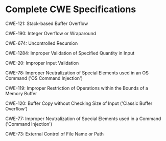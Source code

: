 

# Complete CWE Specifications

CWE-121: Stack-based Buffer Overflow

CWE-190: Integer Overflow or Wraparound

CWE-674: Uncontrolled Recursion

CWE-1284: Improper Validation of Specified Quantity in Input

CWE-20: Improper Input Validation

CWE-78: Improper Neutralization of Special Elements used in an OS Command ('OS Command Injection')

CWE-119: Improper Restriction of Operations within the Bounds of a Memory Buffer

CWE-120: Buffer Copy without Checking Size of Input ('Classic Buffer Overflow')

CWE-77: Improper Neutralization of Special Elements used in a Command ('Command Injection')

CWE-73: External Control of File Name or Path